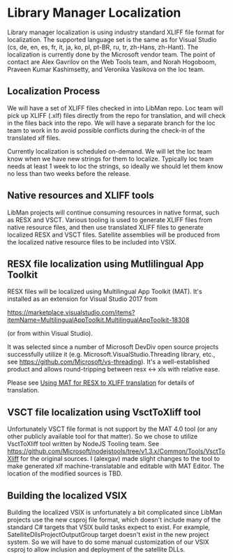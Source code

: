 # Library Manager Localization

Library manager localization is using industry standard XLIFF file format for localization. The supported language set is the same as for Visual Studio (cs, de, en, es, fr, it, ja, ko, pl, pt-BR, ru, tr, zh-Hans, zh-Hant). The localization is currently done by the Microsoft vendor team. The point of contact are Alex Gavrilov on the Web Tools team, and Norah Hogoboom, Praveen Kumar Kashimsetty, and Veronika Vasikova on the loc team.

## Localization Process

We will have a set of XLIFF files checked in into LibMan repo. Loc team will pick up XLIFF (.xlf) files directly from the repo for translation, and will check in the files back into the repo. We will have a separate branch for the loc team to work in to avoid possible conflicts during the check-in of the translated xlf files. 

Currently localization is scheduled on-demand. We will let the loc team know when we have new strings for them to localize. Typically loc team needs at least 1 week to loc the strings, so ideally we should let them know no less than two weeks before the release. 

## Native resources and XLIFF tools

LibMan projects will continue consuming resources in native format, such as RESX and VSCT. Various tooling is used to generate XLIFF files from native resource files, and then use translated XLIFF files to generate localized RESX and VSCT files. Satellite assemblies will be produced from the localized native resource files to be included into VSIX. 

## RESX file localization using Mutlilingual App Toolkit

RESX files will be localized using Multilingual App Toolkit (MAT). It's installed as an extension for Visual Studio 2017 from 

https://marketplace.visualstudio.com/items?itemName=MultilingualAppToolkit.MultilingualAppToolkit-18308

(or from within Visual Studio). 

It was selected since a number of Microsoft DevDiv open source projects successfully utilize it (e.g. Microsoft.VisualStudio.Threading library, etc., see https://github.com/Microsoft/vs-threading). It's a well-established product and allows round-tripping between resx <-> xls with relative ease. 

Please see [Using MAT for RESX to XLIFF translation](UsingMATForRESXtoXLF) for details of translation.

## VSCT file localization using VsctToXliff tool

Unfortunately VSCT file format is not support by the MAT 4.0 tool (or any other publicly available tool for that matter). So we chose to utilize VsctToXliff tool written by NodeJS Tooling team. See https://github.com/Microsoft/nodejstools/tree/v1.3.x/Common/Tools/VsctToXliff
 for the original sources. I (alexgav) made slight changes to the tool to make generated xlf machine-translatable and editable with MAT Editor. The location of the modified sources is TBD.

## Building the localized VSIX

Building the localized VSIX is unfortunately a bit complicated since LibMan projects use the new csproj file format, which doesn't include many of the standard C# targets that VSIX build tasks expect to exist. For example, SatelliteDllsProjectOutputGroup target doesn't exist in the new project system. So we will have to do some manual customization of our VSIX csproj to allow inclusion and deployment of the satellite DLLs.